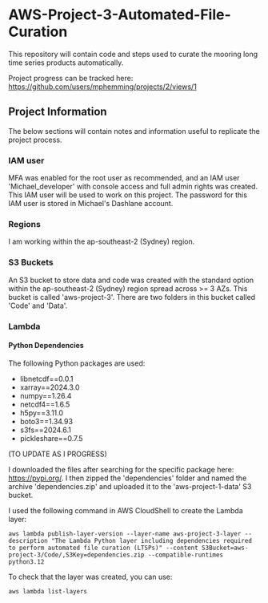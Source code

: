 # AWS-Project-3-Automated-File-Curation
This repository will contain code and steps used to curate the mooring long time series products automatically.

Project progress can be tracked here: [https://github.com/users/mphemming/projects/2/views/1 ](https://github.com/users/mphemming/projects/5)

## Project Information

The below sections will contain notes and information useful to replicate the project process.

### IAM user
MFA was enabled for the root user as recommended, and an IAM user 'Michael_developer' with console access and full admin rights was created. This IAM user will be used to work on this project. The password for this IAM user is stored in Michael's Dashlane account.

### Regions
I am working within the ap-southeast-2 (Sydney) region.

### S3 Buckets

An S3 bucket to store data and code was created with the standard option within the ap-southeast-2 (Sydney) region spread across >= 3 AZs. This bucket is called 'aws-project-3'. There are two folders in this bucket called 'Code' and 'Data'.

### Lambda

#### Python Dependencies

The following Python packages are used:

* libnetcdf==0.0.1
* xarray==2024.3.0
* numpy==1.26.4
* netcdf4==1.6.5
* h5py==3.11.0
* boto3==1.34.93
* s3fs==2024.6.1
* pickleshare==0.7.5

(TO UPDATE AS I PROGRESS)

I downloaded the files after searching for the specific package here: https://pypi.org/. 
I then zipped the 'dependencies' folder and named the archive 'dependencies.zip' and uploaded it to the 'aws-project-1-data' S3 bucket.

I used the following command in AWS CloudShell to create the Lambda layer:

```
aws lambda publish-layer-version --layer-name aws-project-3-layer --description "The Lambda Python layer including dependencies required to perform automated file curation (LTSPs)" --content S3Bucket=aws-project-3/Code/,S3Key=dependencies.zip --compatible-runtimes python3.12
```

To check that the layer was created, you can use:
```
aws lambda list-layers
```

